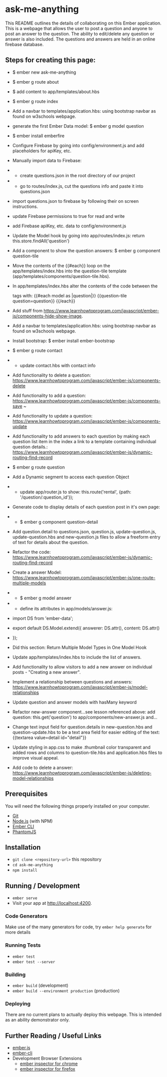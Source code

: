 # ask-me-anything

This README outlines the details of collaborating on this Ember application.
This is a webpage that allows the user to post a question and anyone to post an answer to the question. The ability to edit/delete any question or answer is also included. The questions and answers are held in an online firebase database.


## Steps for creating this page:
* $ ember new ask-me-anything
* $ ember g route about
* $ add content to app/templates/about.hbs
* $ ember g route index
* Add a navbar to  templates/application.hbs: using bootstrap navbar as found on w3schools webpage.
* generate the first Ember Data model:  $ ember g model question
* $ ember install emberfire
* Configure Firebase by going into config/environment.js and add placeholders for apiKey, etc.
* Manually import data to Firebase:
* - create questions.json in the root directory of our project
* - go to routes/index.js, cut the questions info and paste it into questions.json
* import questions.json to firebase by following their on screen instructions.
* update Firebase permissions to true for read and write
* add Firebase apiKey, etc. data to config/environment.js
* Update the Model hook by going into app/routes/index.js:  return this.store.findAll('question')
* Add a component to show the question answers:  $ ember g component question-tile
* Move the contents of the {{#each}} loop on the app/templates/index.hbs into the question-tile template (app/templates/components/question-tile.hbs).
* In app/templates/index.hbs alter the contents of the code between the <ul></ul> tags with:
   {{#each model as |question|}}
    {{question-tile question=question}}
  {{/each}}
* Add stuff from https://www.learnhowtoprogram.com/javascript/ember-js/components-hide-show-image.
* Add a navbar to  templates/application.hbs: using bootstrap navbar as found on w3schools webpage.
* Install bootstrap: $ ember install ember-bootstrap
* $ ember g route contact
* * update contact.hbs with contact info
* Add functionality to delete a question: https://www.learnhowtoprogram.com/javascript/ember-js/components-delete
* Add functionality to add a question:  https://www.learnhowtoprogram.com/javascript/ember-js/components-save ~
* Add functionality to update a question:
https://www.learnhowtoprogram.com/javascript/ember-js/components-update
* Add functionality to add answers to each question by making each question list item in the index a link to a template containing individual question details.:
https://www.learnhowtoprogram.com/javascript/ember-js/dynamic-routing-find-record
* $ ember g route question
* Add a Dynamic segment to access each question Object
* - update app/router.js to show: this.route('rental', {path: '/question/:question_id'});
* Generate code to display details of each question post in it's own page:
* - $ ember g component question-detail
* Add question.detail to questions.json, question.js, update-question.js, update-question.hbs and new-question.js files to allow a freeform entry of text for details about the question.
* Refactor the code:  https://www.learnhowtoprogram.com/javascript/ember-js/dynamic-routing-find-record
* Create a answer Model: https://www.learnhowtoprogram.com/javascript/ember-js/one-route-multiple-models
* - $ ember g model answer
* - define its attributes in app/models/answer.js:
* import DS from 'ember-data';

* export default DS.Model.extend({
  answerer: DS.attr(),
  content: DS.attr()
* });

* Did this section: Return Multiple Model Types in One Model Hook
* Update app/templates/index.hbs to include the list of answers.
* Add functionality to allow visitors to add a new answer on individual posts - "Creating a new answer".
* Implement a relationship between questions and answers: https://www.learnhowtoprogram.com/javascript/ember-js/model-relationships
* Update question and answer models with hasMany keyword
* Refactor new-answer component...see lesson referenced above: add question: this.get('question') to app/components/new-answer.js and...
* Change text input field for question.details in new-question.hbs and question-update.hbs to be a text area field for easier editing of the text: {{textarea value=detail id="detail"}}
* Update styling in app.css to make .thumbnail color transparent and added rows and columns to question-tile.hbs and application.hbs files to improve visual appeal.
* Add code to delete a answer: https://www.learnhowtoprogram.com/javascript/ember-js/deleting-model-relationships

## Prerequisites

You will need the following things properly installed on your computer.

* [Git](https://git-scm.com/)
* [Node.js](https://nodejs.org/) (with NPM)
* [Ember CLI](https://ember-cli.com/)
* [PhantomJS](http://phantomjs.org/)

## Installation

* `git clone <repository-url>` this repository
* `cd ask-me-anything`
* `npm install`


## Running / Development

* `ember serve`
* Visit your app at [http://localhost:4200](http://localhost:4200).

### Code Generators

Make use of the many generators for code, try `ember help generate` for more details

### Running Tests

* `ember test`
* `ember test --server`

### Building

* `ember build` (development)
* `ember build --environment production` (production)

### Deploying

There are no current plans to actually deploy this webpage. This is intended as an ability demonstrator only.

## Further Reading / Useful Links

* [ember.js](http://emberjs.com/)
* [ember-cli](https://ember-cli.com/)
* Development Browser Extensions
  * [ember inspector for chrome](https://chrome.google.com/webstore/detail/ember-inspector/bmdblncegkenkacieihfhpjfppoconhi)
  * [ember inspector for firefox](https://addons.mozilla.org/en-US/firefox/addon/ember-inspector/)
